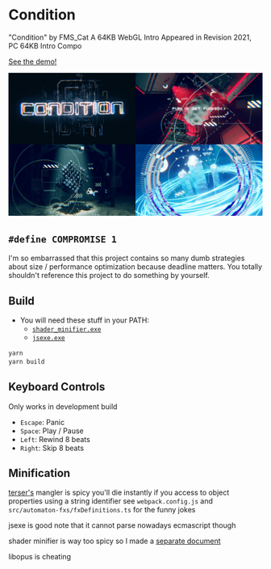 # Condition

"Condition" by FMS_Cat
A 64KB WebGL Intro
Appeared in Revision 2021, PC 64KB Intro Compo

[See the demo!](https://fms-cat.github.io/condition/pages)

![Condition](./pages/condition.png)

## `#define COMPROMISE 1`

I'm so embarrassed that this project contains so many dumb strategies about size / performance optimization because deadline matters.
You totally shouldn't reference this project to do something by yourself.

## Build

- You will need these stuff in your PATH:
  - [`shader_minifier.exe`](https://github.com/laurentlb/Shader_Minifier)
  - [`jsexe.exe`](https://www.pouet.net/)

```sh
yarn
yarn build
```

## Keyboard Controls

Only works in development build

- `Escape`: Panic
- `Space`: Play / Pause
- `Left`: Rewind 8 beats
- `Right`: Skip 8 beats

## Minification

[terser's](https://terser.org/docs/api-reference.html) mangler is spicy
you'll die instantly if you access to object properties using a string identifier
see `webpack.config.js` and `src/automaton-fxs/fxDefinitions.ts` for the funny jokes

jsexe is good
note that it cannot parse nowadays ecmascript though

shader minifier is way too spicy so I made a [separate document](./shader-minifier-tips.md)

libopus is cheating
